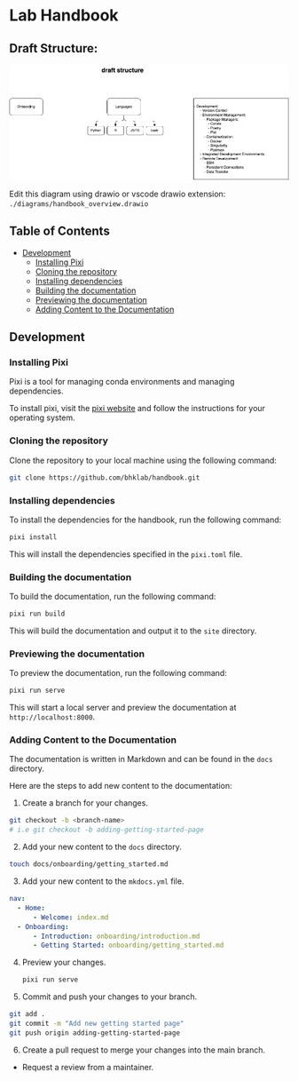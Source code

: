 # Lab Handbook

## Draft Structure:

![alt text](diagrams/handbook_overview.drawio.png)

Edit this diagram using drawio or vscode drawio extension:  `./diagrams/handbook_overview.drawio`

## Table of Contents
- [Development](#development)
  - [Installing Pixi](#installing-pixi)
  - [Cloning the repository](#cloning-the-repository)
  - [Installing dependencies](#installing-dependencies)
  - [Building the documentation](#building-the-documentation)
  - [Previewing the documentation](#previewing-the-documentation)
  - [Adding Content to the Documentation](#adding-content-to-the-documentation)



## Development

### Installing Pixi

Pixi is a tool for managing conda environments and managing dependencies. 

To install pixi, visit the [pixi website](https://pixi.sh/) and follow the instructions for your operating system.

### Cloning the repository

Clone the repository to your local machine using the following command:

```bash
git clone https://github.com/bhklab/handbook.git
```

### Installing dependencies

To install the dependencies for the handbook, run the following command:

```bash
pixi install
```

This will install the dependencies specified in the `pixi.toml` file.

### Building the documentation

To build the documentation, run the following command:

```bash
pixi run build
```

This will build the documentation and output it to the `site` directory.

### Previewing the documentation

To preview the documentation, run the following command:

```bash
pixi run serve
```

This will start a local server and preview the documentation at `http://localhost:8000`.

### Adding Content to the Documentation

The documentation is written in Markdown and can be found in the `docs` directory. 

Here are the steps to add new content to the documentation:

1. Create a branch for your changes.
  ```bash
  git checkout -b <branch-name>
  # i.e git checkout -b adding-getting-started-page
  ```

2. Add your new content to the `docs` directory.
  ```bash
  touch docs/onboarding/getting_started.md
  ```

3. Add your new content to the `mkdocs.yml` file.
  ```yaml
  nav:
    - Home:
        - Welcome: index.md
    - Onboarding:
        - Introduction: onboarding/introduction.md
        - Getting Started: onboarding/getting_started.md
  ```

4. Preview your changes.
   ```bash
   pixi run serve
   ```

5. Commit and push your changes to your branch.
  ```bash
  git add .
  git commit -m "Add new getting started page"
  git push origin adding-getting-started-page
  ```

6. Create a pull request to merge your changes into the main branch.

  - Request a review from a maintainer.

